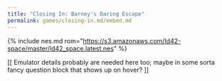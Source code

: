 ```yaml
---
title: "Closing In: Barney's Daring Escape"
permalink: games/closing-in.md/embed.md
---
```


{% include nes.md rom="https://s3.amazonaws.com/ld42-space/master/ld42_space.latest.nes" %}

[[ Emulator details probably are needed here too; maybe in some sorta fancy question block that shows up on hover? ]]
